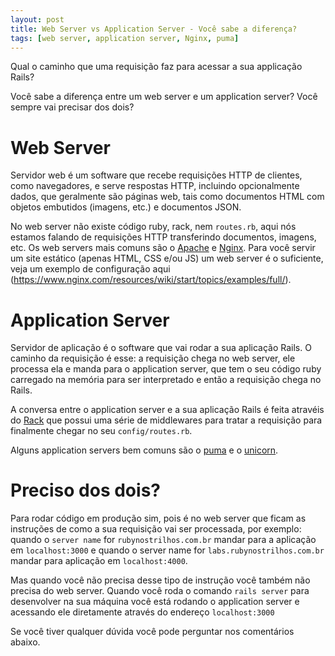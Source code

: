 ```yaml
---
layout: post
title: Web Server vs Application Server - Você sabe a diferença?
tags: [web server, application server, Nginx, puma]
---
```


Qual o caminho que uma requisição faz para acessar a sua applicação Rails?

Você sabe a diferença entre um web server e um application server? Você sempre vai precisar dos dois?

# Web Server

Servidor web é um software que recebe requisições HTTP de clientes, como navegadores, e serve respostas HTTP, incluindo opcionalmente dados, que geralmente são páginas web, tais como documentos HTML com objetos embutidos (imagens, etc.) e documentos JSON.

No web server não existe código ruby, rack, nem `routes.rb`, aqui nós estamos falando de requisições HTTP transferindo documentos, imagens, etc. Os web servers mais comuns são o [Apache](https://httpd.apache.org/) e [Nginx](https://www.nginx.com/). Para você servir um site estático (apenas HTML, CSS e/ou JS) um web server é o suficiente, veja um exemplo de configuração aqui (https://www.nginx.com/resources/wiki/start/topics/examples/full/).

# Application Server

Servidor de aplicação é o software que vai rodar a sua aplicação Rails. O caminho da requisição é esse: a requisição chega no web server, ele processa ela e manda para o application server, que tem o seu código ruby carregado na memória para ser interpretado e então a requisição chega no Rails.

A conversa entre o application server e a sua aplicação Rails é feita atravéis do [Rack](/2017/12/07/como-rails-interpreta-as-rotas-rack.html) que possui uma série de middlewares para tratar a requisição para finalmente chegar no seu `config/routes.rb`.

Alguns application servers bem comuns são o [puma](http://puma.io/) e o [unicorn](https://bogomips.org/unicorn/).

# Preciso dos dois?

Para rodar código em produção sim, pois é no web server que ficam as instruções de como a sua requisição vai ser processada, por exemplo: quando o `server name` for `rubynostrilhos.com.br` mandar para a aplicação em `localhost:3000` e quando o server name for `labs.rubynostrilhos.com.br` mandar para aplicação em `localhost:4000`.

Mas quando você não precisa desse tipo de instrução você também não precisa do web server. Quando você roda o comando `rails server` para desenvolver na sua máquina você está rodando o application server e acessando ele diretamente através do endereço `localhost:3000`


Se você tiver qualquer dúvida você pode perguntar nos comentários abaixo.
